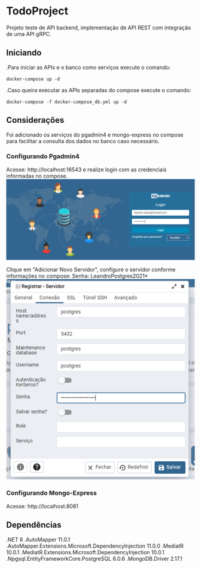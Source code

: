 
# TodoProject
Projeto teste de API backend, implementação de API REST com integração de uma API gRPC.

## Iniciando
.Para iniciar as APIs e o banco como serviços execute o comando:
```
docker-compose up -d
```

.Caso queira executar as APIs separadas do compose execute o comando:
```
docker-compose -f docker-compose_db.yml up -d
```

## Considerações
Foi adicionado os serviços do pgadmin4 e mongo-express no compose para facilitar a consulta dos dados no banco caso necessário.

### Configurando Pgadmin4
Acesse: http://localhost:16543 e realize login com as credenciais informadas no compose.
![Alt text](img/pg_admin_1.png?raw=true "Passo 1")

Clique em "Adicionar Novo Servidor", configure o servidor conforme informações no compose:
	Senha: LeandroPostgres2021*
![Alt text](img/pg_admin_2.png?raw=true "Passo 2")

### Configurando Mongo-Express
Acesse: http://localhost:8081



## Dependências
.NET 6
.AutoMapper 11.0.1
.AutoMapper.Extensions.Microsoft.DependencyInjection 11.0.0
.MediatR 10.0.1
.MediatR.Extensions.Microsoft.DependencyInjection 10.0.1
.Npgsql.EntityFrameworkCore.PostgreSQL 6.0.6
.MongoDB.Driver 2.17.1

